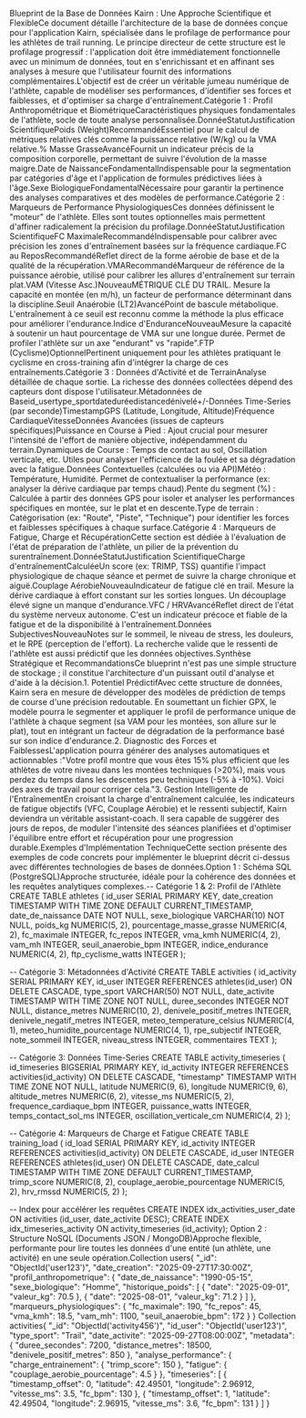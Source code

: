 Blueprint de la Base de Données Kairn : Une Approche Scientifique et FlexibleCe document détaille l'architecture de la base de données conçue pour l'application Kairn, spécialisée dans le profilage de performance pour les athlètes de trail running. Le principe directeur de cette structure est le profilage progressif : l'application doit être immédiatement fonctionnelle avec un minimum de données, tout en s'enrichissant et en affinant ses analyses à mesure que l'utilisateur fournit des informations complémentaires.L'objectif est de créer un véritable jumeau numérique de l'athlète, capable de modéliser ses performances, d'identifier ses forces et faiblesses, et d'optimiser sa charge d'entraînement.Catégorie 1 : Profil Anthropométrique et BiométriqueCaractéristiques physiques fondamentales de l'athlète, socle de toute analyse personnalisée.DonnéeStatutJustification ScientifiquePoids (Weight)RecommandéEssentiel pour le calcul de métriques relatives clés comme la puissance relative (W/kg) ou la VMA relative.% Masse GrasseAvancéFournit un indicateur précis de la composition corporelle, permettant de suivre l'évolution de la masse maigre.Date de NaissanceFondamentalIndispensable pour la segmentation par catégories d'âge et l'application de formules prédictives liées à l'âge.Sexe BiologiqueFondamentalNécessaire pour garantir la pertinence des analyses comparatives et des modèles de performance.Catégorie 2 : Marqueurs de Performance PhysiologiquesCes données définissent le "moteur" de l'athlète. Elles sont toutes optionnelles mais permettent d'affiner radicalement la précision du profilage.DonnéeStatutJustification ScientifiqueFC MaximaleRecommandéIndispensable pour calibrer avec précision les zones d'entraînement basées sur la fréquence cardiaque.FC au ReposRecommandéReflet direct de la forme aérobie de base et de la qualité de la récupération.VMARecommandéMarqueur de référence de la puissance aérobie, utilisé pour calibrer les allures d'entraînement sur terrain plat.VAM (Vitesse Asc.)NouveauMÉTRIQUE CLÉ DU TRAIL. Mesure la capacité en montée (en m/h), un facteur de performance déterminant dans la discipline.Seuil Anaérobie (LT2)AvancéPoint de bascule métabolique. L'entraînement à ce seuil est reconnu comme la méthode la plus efficace pour améliorer l'endurance.Indice d'EnduranceNouveauMesure la capacité à soutenir un haut pourcentage de VMA sur une longue durée. Permet de profiler l'athlète sur un axe "endurant" vs "rapide".FTP (Cyclisme)OptionnelPertinent uniquement pour les athlètes pratiquant le cyclisme en cross-training afin d'intégrer la charge de ces entraînements.Catégorie 3 : Données d'Activité et de TerrainAnalyse détaillée de chaque sortie. La richesse des données collectées dépend des capteurs dont dispose l'utilisateur.Métadonnées de Baseid_usertype_sportdateduréedistancedénivelé+/-Données Time-Series (par seconde)TimestampGPS (Latitude, Longitude, Altitude)Fréquence CardiaqueVitesseDonnées Avancées (issues de capteurs spécifiques)Puissance en Course à Pied : Ajout crucial pour mesurer l'intensité de l'effort de manière objective, indépendamment du terrain.Dynamiques de Course : Temps de contact au sol, Oscillation verticale, etc. Utiles pour analyser l'efficience de la foulée et sa dégradation avec la fatigue.Données Contextuelles (calculées ou via API)Météo : Température, Humidité. Permet de contextualiser la performance (ex: analyser la dérive cardiaque par temps chaud).Pente du segment (%) : Calculée à partir des données GPS pour isoler et analyser les performances spécifiques en montée, sur le plat et en descente.Type de terrain : Catégorisation (ex: "Route", "Piste", "Technique") pour identifier les forces et faiblesses spécifiques à chaque surface.Catégorie 4 : Marqueurs de Fatigue, Charge et RécupérationCette section est dédiée à l'évaluation de l'état de préparation de l'athlète, un pilier de la prévention du surentraînement.DonnéeStatutJustification ScientifiqueCharge d'entraînementCalculéeUn score (ex: TRIMP, TSS) quantifie l'impact physiologique de chaque séance et permet de suivre la charge chronique et aiguë.Couplage AérobieNouveauIndicateur de fatigue clé en trail. Mesure la dérive cardiaque à effort constant sur les sorties longues. Un découplage élevé signe un manque d'endurance.VFC / HRVAvancéReflet direct de l'état du système nerveux autonome. C'est un indicateur précoce et fiable de la fatigue et de la disponibilité à l'entraînement.Données SubjectivesNouveauNotes sur le sommeil, le niveau de stress, les douleurs, et le RPE (perception de l'effort). La recherche valide que le ressenti de l'athlète est aussi prédictif que les données objectives.Synthèse Stratégique et RecommandationsCe blueprint n'est pas une simple structure de stockage ; il constitue l'architecture d'un puissant outil d'analyse et d'aide à la décision.1. Potentiel PrédictifAvec cette structure de données, Kairn sera en mesure de développer des modèles de prédiction de temps de course d'une précision redoutable. En soumettant un fichier GPX, le modèle pourra le segmenter et appliquer le profil de performance unique de l'athlète à chaque segment (sa VAM pour les montées, son allure sur le plat), tout en intégrant un facteur de dégradation de la performance basé sur son indice d'endurance.2. Diagnostic des Forces et FaiblessesL'application pourra générer des analyses automatiques et actionnables :"Votre profil montre que vous êtes 15% plus efficient que les athlètes de votre niveau dans les montées techniques (>20%), mais vous perdez du temps dans les descentes peu techniques (-5% à -10%). Voici des axes de travail pour corriger cela."3. Gestion Intelligente de l'EntraînementEn croisant la charge d'entraînement calculée, les indicateurs de fatigue objectifs (VFC, Couplage Aérobie) et le ressenti subjectif, Kairn deviendra un véritable assistant-coach. Il sera capable de suggérer des jours de repos, de moduler l'intensité des séances planifiées et d'optimiser l'équilibre entre effort et récupération pour une progression durable.Exemples d'Implémentation TechniqueCette section présente des exemples de code concrets pour implémenter le blueprint décrit ci-dessus avec différentes technologies de bases de données.Option 1 : Schéma SQL (PostgreSQL)Approche structurée, idéale pour la cohérence des données et les requêtes analytiques complexes.-- Catégorie 1 & 2: Profil de l'Athlète
CREATE TABLE athletes (
    id_user SERIAL PRIMARY KEY,
    date_creation TIMESTAMP WITH TIME ZONE DEFAULT CURRENT_TIMESTAMP,
    date_de_naissance DATE NOT NULL,
    sexe_biologique VARCHAR(10) NOT NULL,
    poids_kg NUMERIC(5, 2),
    pourcentage_masse_grasse NUMERIC(4, 2),
    fc_maximale INTEGER,
    fc_repos INTEGER,
    vma_kmh NUMERIC(4, 2),
    vam_mh INTEGER,
    seuil_anaerobie_bpm INTEGER,
    indice_endurance NUMERIC(4, 2),
    ftp_cyclisme_watts INTEGER
);

-- Catégorie 3: Métadonnées d'Activité
CREATE TABLE activities (
    id_activity SERIAL PRIMARY KEY,
    id_user INTEGER REFERENCES athletes(id_user) ON DELETE CASCADE,
    type_sport VARCHAR(50) NOT NULL,
    date_activite TIMESTAMP WITH TIME ZONE NOT NULL,
    duree_secondes INTEGER NOT NULL,
    distance_metres NUMERIC(10, 2),
    denivele_positif_metres INTEGER,
    denivele_negatif_metres INTEGER,
    meteo_temperature_celsius NUMERIC(4, 1),
    meteo_humidite_pourcentage NUMERIC(4, 1),
    rpe_subjectif INTEGER,
    note_sommeil INTEGER,
    niveau_stress INTEGER,
    commentaires TEXT
);

-- Catégorie 3: Données Time-Series
CREATE TABLE activity_timeseries (
    id_timeseries BIGSERIAL PRIMARY KEY,
    id_activity INTEGER REFERENCES activities(id_activity) ON DELETE CASCADE,
    "timestamp" TIMESTAMP WITH TIME ZONE NOT NULL,
    latitude NUMERIC(9, 6),
    longitude NUMERIC(9, 6),
    altitude_metres NUMERIC(6, 2),
    vitesse_ms NUMERIC(5, 2),
    frequence_cardiaque_bpm INTEGER,
    puissance_watts INTEGER,
    temps_contact_sol_ms INTEGER,
    oscillation_verticale_cm NUMERIC(4, 2)
);

-- Catégorie 4: Marqueurs de Charge et Fatigue
CREATE TABLE training_load (
    id_load SERIAL PRIMARY KEY,
    id_activity INTEGER REFERENCES activities(id_activity) ON DELETE CASCADE,
    id_user INTEGER REFERENCES athletes(id_user) ON DELETE CASCADE,
    date_calcul TIMESTAMP WITH TIME ZONE DEFAULT CURRENT_TIMESTAMP,
    trimp_score NUMERIC(8, 2),
    couplage_aerobie_pourcentage NUMERIC(5, 2),
    hrv_rmssd NUMERIC(5, 2)
);

-- Index pour accélérer les requêtes
CREATE INDEX idx_activities_user_date ON activities (id_user, date_activite DESC);
CREATE INDEX idx_timeseries_activity ON activity_timeseries (id_activity);
Option 2 : Structure NoSQL (Documents JSON / MongoDB)Approche flexible, performante pour lire toutes les données d'une entité (un athlète, une activité) en une seule opération.Collection users{
  "_id": "ObjectId('user123')",
  "date_creation": "2025-09-27T17:30:00Z",
  "profil_anthropometrique": {
    "date_de_naissance": "1990-05-15",
    "sexe_biologique": "Homme",
    "historique_poids": [
      { "date": "2025-09-01", "valeur_kg": 70.5 },
      { "date": "2025-08-01", "valeur_kg": 71.2 }
    ]
  },
  "marqueurs_physiologiques": {
    "fc_maximale": 190,
    "fc_repos": 45,
    "vma_kmh": 18.5,
    "vam_mh": 1100,
    "seuil_anaerobie_bpm": 172
  }
}
Collection activities{
  "_id": "ObjectId('activity456')",
  "id_user": "ObjectId('user123')",
  "type_sport": "Trail",
  "date_activite": "2025-09-27T08:00:00Z",
  "metadata": {
    "duree_secondes": 7200,
    "distance_metres": 18500,
    "denivele_positif_metres": 850
  },
  "analyse_performance": {
    "charge_entrainement": {
      "trimp_score": 150
    },
    "fatigue": {
      "couplage_aerobie_pourcentage": 4.5
    }
  },
  "timeseries": [
    {
      "timestamp_offset": 0,
      "latitude": 42.49501,
      "longitude": 2.96912,
      "vitesse_ms": 3.5,
      "fc_bpm": 130
    },
    {
      "timestamp_offset": 1,
      "latitude": 42.49504,
      "longitude": 2.96915,
      "vitesse_ms": 3.6,
      "fc_bpm": 131
    }
  ]
}
